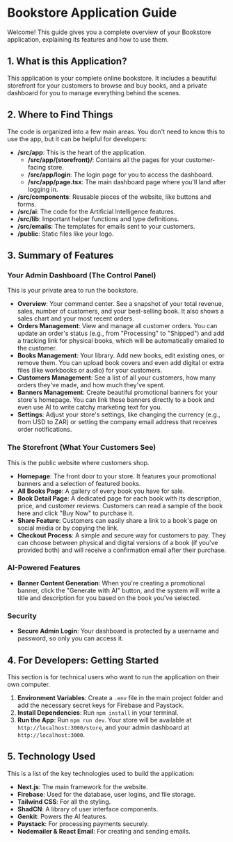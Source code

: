 # Bookstore Application Guide

Welcome! This guide gives you a complete overview of your Bookstore application, explaining its features and how to use them.

## 1. What is this Application?

This application is your complete online bookstore. It includes a beautiful storefront for your customers to browse and buy books, and a private dashboard for you to manage everything behind the scenes.

## 2. Where to Find Things

The code is organized into a few main areas. You don't need to know this to use the app, but it can be helpful for developers:

-   **/src/app**: This is the heart of the application.
    -   **/src/app/(storefront)/**: Contains all the pages for your customer-facing store.
    -   **/src/app/login**: The login page for you to access the dashboard.
    -   **/src/app/page.tsx**: The main dashboard page where you'll land after logging in.
-   **/src/components**: Reusable pieces of the website, like buttons and forms.
-   **/src/ai**: The code for the Artificial Intelligence features.
-   **/src/lib**: Important helper functions and type definitions.
-   **/src/emails**: The templates for emails sent to your customers.
-   **/public**: Static files like your logo.

## 3. Summary of Features

### Your Admin Dashboard (The Control Panel)

This is your private area to run the bookstore.

-   **Overview**: Your command center. See a snapshot of your total revenue, sales, number of customers, and your best-selling book. It also shows a sales chart and your most recent orders.
-   **Orders Management**: View and manage all customer orders. You can update an order's status (e.g., from "Processing" to "Shipped") and add a tracking link for physical books, which will be automatically emailed to the customer.
-   **Books Management**: Your library. Add new books, edit existing ones, or remove them. You can upload book covers and even add digital or extra files (like workbooks or audio) for your customers.
-   **Customers Management**: See a list of all your customers, how many orders they've made, and how much they've spent.
-   **Banners Management**: Create beautiful promotional banners for your store's homepage. You can link these banners directly to a book and even use AI to write catchy marketing text for you.
-   **Settings**: Adjust your store's settings, like changing the currency (e.g., from USD to ZAR) or setting the company email address that receives order notifications.

### The Storefront (What Your Customers See)

This is the public website where customers shop.

-   **Homepage**: The front door to your store. It features your promotional banners and a selection of featured books.
-   **All Books Page**: A gallery of every book you have for sale.
-   **Book Detail Page**: A dedicated page for each book with its description, price, and customer reviews. Customers can read a sample of the book here and click "Buy Now" to purchase it.
-   **Share Feature**: Customers can easily share a link to a book's page on social media or by copying the link.
-   **Checkout Process**: A simple and secure way for customers to pay. They can choose between physical and digital versions of a book (if you've provided both) and will receive a confirmation email after their purchase.

### AI-Powered Features

-   **Banner Content Generation**: When you're creating a promotional banner, click the "Generate with AI" button, and the system will write a title and description for you based on the book you've selected.

### Security

-   **Secure Admin Login**: Your dashboard is protected by a username and password, so only you can access it.

## 4. For Developers: Getting Started

This section is for technical users who want to run the application on their own computer.

1.  **Environment Variables**: Create a `.env` file in the main project folder and add the necessary secret keys for Firebase and Paystack.
2.  **Install Dependencies**: Run `npm install` in your terminal.
3.  **Run the App**: Run `npm run dev`. Your store will be available at `http://localhost:3000/store`, and your admin dashboard at `http://localhost:3000`.

## 5. Technology Used

This is a list of the key technologies used to build the application:

-   **Next.js**: The main framework for the website.
-   **Firebase**: Used for the database, user logins, and file storage.
-   **Tailwind CSS**: For all the styling.
-   **ShadCN**: A library of user interface components.
-   **Genkit**: Powers the AI features.
-   **Paystack**: For processing payments securely.
-   **Nodemailer & React Email**: For creating and sending emails.
